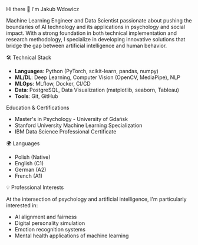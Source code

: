 Hi there 👋 I'm Jakub Wdowicz

Machine Learning Engineer and Data Scientist passionate about pushing the boundaries of AI technology and its applications in psychology and social impact. 
With a strong foundation in both technical implementation and research methodology, I specialize in developing innovative solutions that bridge the gap between artificial intelligence and human behavior.

🛠️ Technical Stack

- **Languages**: Python (PyTorch, scikit-learn, pandas, numpy)
- **ML/DL**: Deep Learning, Computer Vision (OpenCV, MediaPipe), NLP
- **MLOps**: MLflow, Docker, CI/CD
- **Data**: PostgreSQL, Data Visualization (matplotlib, seaborn, Tableau)
- **Tools**: Git, GitHub

Education & Certifications

- Master's in Psychology - University of Gdańsk
- Stanford University Machine Learning Specialization
- IBM Data Science Professional Certificate

🌍 Languages

- Polish (Native)
- English (C1)
- German (A2)
- French (A1)

💡 Professional Interests

At the intersection of psychology and artificial intelligence, I'm particularly interested in:
- AI alignment and fairness
- Digital personality simulation
- Emotion recognition systems
- Mental health applications of machine learning
